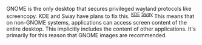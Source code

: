 GNOME is the only desktop that secures privileged wayland protocols like screencopy. KDE and Sway have plans to fix this. <sup>[KDE](https://invent.kde.org/plasma/xdg-desktop-portal-kde/-/issues/7)</sup> <sup>[Sway](https://github.com/swaywm/sway/issues/2333)</sup> This means that on non-GNOME systems, applications can access screen content of the entire desktop. This implicitly includes the content of other applications. It's primarily for this reason that GNOME images are recommended.
